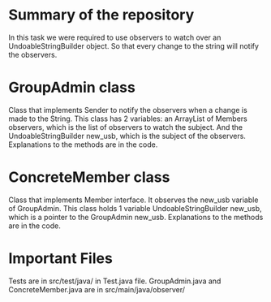 # Summary of the repository
In this task we were required to use observers to watch over an UndoableStringBuilder object. So that every change to the string will notify the observers.

# GroupAdmin class
Class that implements Sender to notify the observers when a change is made to the String. 
This class has 2 variables: an ArrayList of Members observers, which is the list of observers to watch the subject. And the UndoableStringBuilder new_usb, which is the subject of the observers. Explanations to the methods are in the code.

# ConcreteMember class
Class that implements Member interface. It observes the new_usb variable of GroupAdmin. 
This class holds 1 variable UndoableStringBuilder new_usb, which is a pointer to the GroupAdmin new_usb. Explanations to the methods are in the code.

# Important Files
Tests are in src/test/java/ in Test.java file.
GroupAdmin.java and ConcreteMember.java are in src/main/java/observer/
